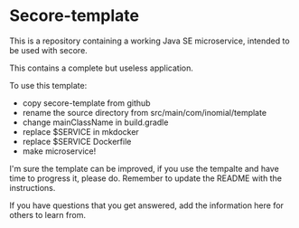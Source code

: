 # Secore-template

This is a repository containing a working Java SE microservice, intended to
be used with secore.

This contains a complete but useless application.

To use this template:

- copy secore-template from github 
- rename the source directory from src/main/com/inomial/template
- change mainClassName in build.gradle
- replace $SERVICE in mkdocker
- replace $SERVICE Dockerfile
- make microservice!

I'm sure the template can be improved, if you use the tempalte and have time
to progress it, please do. Remember to update the README with the instructions.

If you have questions that you get answered, add the information here for
others to learn from.
